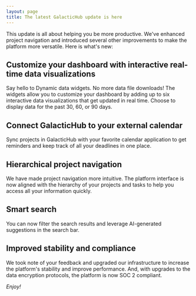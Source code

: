 ```yaml
---
layout: page
title: The latest GalacticHub update is here
---
```


This update is all about helping you be more productive. We've enhanced project navigation and introduced several other improvements to make the platform more versatile.
Here is what's new:

## Customize your dashboard with interactive real-time data visualizations

Say hello to Dynamic data widgets. No more data file downloads! The widgets allow you to customize your dashboard by adding up to six interactive data visualizations that get updated in real time. Choose to display data for the past 30, 60, or 90 days.

## Connect GalacticHub to your external calendar

Sync projects in GalacticHub with your favorite calendar application to get reminders and keep track of all your deadlines in one place.

## Hierarchical project navigation

We have made project navigation more intuitive. The platform interface is now aligned with the hierarchy of your projects and tasks to help you access all your information quickly.

## Smart search

You can now filter the search results and leverage AI-generated suggestions in the search bar.

## Improved stability and compliance

We took note of your feedback and upgraded our infrastructure to increase the platform's stability and improve performance.
And, with upgrades to the data encryption protocols, the platform is now SOC 2 compliant.

_Enjoy!_
